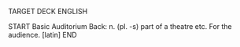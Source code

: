 TARGET DECK
ENGLISH

START
Basic
Auditorium
Back: n. (pl. -s) part of a theatre etc. For the audience. [latin]
END
